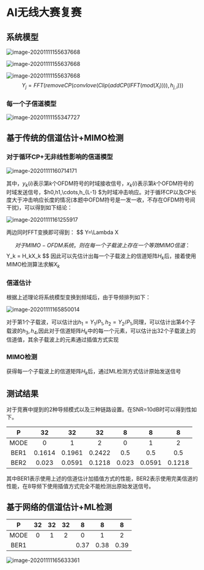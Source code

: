 # AI无线大赛复赛

## 系统模型

![image-20201111155637668](../../../AppData/Roaming/Typora/typora-user-images/image-20201111155637668.png?lastModify=1618569170?lastModify=1618569206)

![image-20201111155637668](../../../AppData/Roaming/Typora/typora-user-images/image-20201111155637668.png?lastModify=1618569170)

![image-20201111155637668](C:\Users\admin\AppData\Roaming\Typora\typora-user-images\image-20201111155637668.png)
$$
Y_j = FFT(removeCP(convlove(Clip(addCP(IFFT(mod(X_i)))), h_{j,i})))
$$

### 每一个子信道模型

![image-20201111155347727](C:\Users\admin\AppData\Roaming\Typora\typora-user-images\image-20201111155347727.png)

## 基于传统的信道估计+MIMO检测

### 对于循环CP+无非线性影响的信道模型

![image-20201111160714171](C:\Users\admin\AppData\Roaming\Typora\typora-user-images\image-20201111160714171.png)

其中，$y_k(i)$表示第$k$个OFDM符号的时域接收信号，$x_k(i)$表示第$k$个OFDM符号的时域发送信号，$h0,h1,\cdots,h_{L-1} $为时域冲击响应。对于循环CP以及CP长度大于冲击响应长度的情况(本题中OFDM符号是一发一收，不存在OFDM符号间干扰)，可以得到如下结论：

![image-20201111161255917](C:\Users\admin\AppData\Roaming\Typora\typora-user-images\image-20201111161255917.png)

两边同时FFT变换即可得到：
$$
Y=\Lambda X




$$
对于MIMO-OFDM系统，则在每一个子载波上存在一个等效MIMO信道：
$$
Y_k = H_kX_k
$$
因此可以先估计出每一个子载波上的信道矩阵$H_k$后，接着使用MIMO检测算法求解$X_k$

### 信道估计

根据上述理论将系统模型变换到频域后，由于导频排列如下：

![image-20201111165850014](AI无线大赛复赛.assets/image-20201111165850014.png)

对于第1个子载波，可以估计出$h_1=Y_1/P_1,h_2=Y_2/P_1$,同理，可以估计出第4个子载波的$h_3,h_4$,因此对于信道矩阵$H_k$中的每一个元素，可以估计出32个子载波上的信道值，其余子载波上的元素通过插值方式实现

### MIMO检测

获得每一个子载波上的信道矩阵$H_k$后，通过ML检测方式估计原始发送信号



## 测试结果

对于竞赛中提到的2种导频模式以及三种链路设置。在SNR=10dB时可以得到性如下。

|  P   |   32   |   32   |   32   |   8   |   8    |   8    |
| :--: | :----: | :----: | :----: | :---: | :----: | :----: |
| MODE |   0    |   1    |   2    |   0   |   1    |   2    |
| BER1 | 0.1614 | 0.1961 | 0.2422 |  0.5  |  0.5   |  0.5   |
| BER2 | 0.023  | 0.0591 | 0.1218 | 0.023 | 0.0591 | 0.1218 |

其中BER1表示使用上述的信道估计加插值方式的性能，BER2表示使用完美信道的性能，在8导频下使用插值方式完全不能检测出原始发送信号。



## 基于网络的信道估计+ML检测

|  P   |  32  |  32  |  32  |  8   |  8   |  8   |
| :--: | :--: | :--: | :--: | :--: | :--: | :--: |
| MODE |  0   |  1   |  2   |  0   |  1   |  2   |
| BER1 |      |      |      | 0.37 | 0.38 | 0.39 |

![image-20201111165633361](C:\Users\admin\AppData\Roaming\Typora\typora-user-images\image-20201111165633361.png)

